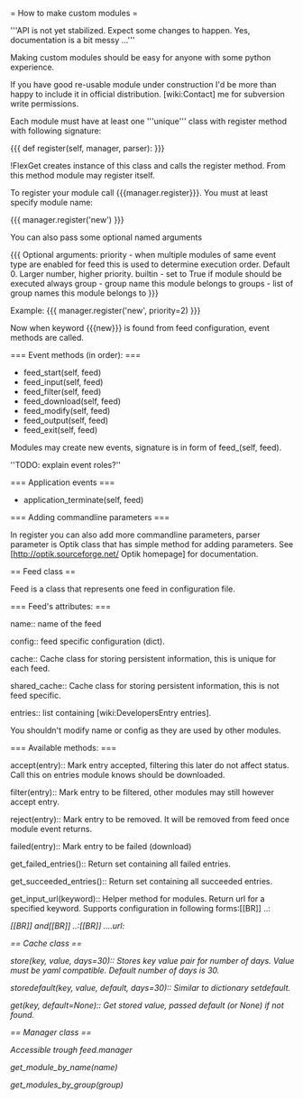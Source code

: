 = How to make custom modules =

'''API is not yet stabilized. Expect some changes to happen. Yes, documentation is a bit messy ...'''

Making custom modules should be easy for anyone with some python experience.

If you have good re-usable module under construction I'd be more than happy to include it in official distribution. [wiki:Contact] me for subversion write permissions.

Each module must have at least one '''unique''' class with register method with following signature:

{{{
def register(self, manager, parser):
}}}

!FlexGet creates instance of this class and calls the register method. From this method module may register itself.

To register your module call {{{manager.register}}}. You must at least specify module name:

{{{
manager.register('new')
}}}

You can also pass some optional named arguments

{{{
Optional arguments:
    priority    - when multiple modules of same event type are enabled for feed
                  this is used to determine execution order. Default 0. Larger number, higher priority.
    builtin     - set to True if module should be executed always
    group       - group name this module belongs to
    groups      - list of group names this module belongs to
}}}

Example:
{{{
  manager.register('new', priority=2)
}}}

Now when keyword {{{new}}} is found from feed configuration, event methods are called.

=== Event methods (in order): ===

 * feed_start(self, feed)
 * feed_input(self, feed)
 * feed_filter(self, feed)
 * feed_download(self, feed)
 * feed_modify(self, feed)
 * feed_output(self, feed)
 * feed_exit(self, feed)

Modules may create new events, signature is in form of feed_<name>(self, feed).

''TODO: explain event roles?''

=== Application events ===

 * application_terminate(self, feed)

=== Adding commandline parameters ===

In register you can also add more commandline parameters, parser parameter is Optik class that has simple method for adding parameters. See [http://optik.sourceforge.net/ Optik homepage] for documentation.

== Feed class ==

Feed is a class that represents one feed in configuration file.

=== Feed's attributes: ===

 name::
  name of the feed

 config::
  feed specific configuration (dict).

 cache::
  Cache class for storing persistent information, this is unique for each feed.

 shared_cache::
  Cache class for storing persistent information, this is not feed specific.

 entries::
  list containing [wiki:DevelopersEntry entries].

You shouldn't modify name or config as they are used by other modules.

=== Available methods: ===

 accept(entry)::
  Mark entry accepted, filtering this later do not affect status. Call this on entries module knows should be downloaded.

 filter(entry)::
  Mark entry to be filtered, other modules may still however accept entry.

 reject(entry)::
  Mark entry to be removed. It will be removed from feed once module event returns.

 failed(entry)::
  Mark entry to be failed (download)

 get_failed_entries()::
  Return set containing all failed entries.

 get_succeeded_entries()::
  Return set containing all succeeded entries.

 get_input_url(keyword)::
  Helper method for modules. Return url for a specified keyword.
  Supports configuration in following forms:[[BR]]
  ..<keyword>: <address>[[BR]]
  and[[BR]]
  ..<keyword>:[[BR]]
  ....url: <address>

== Cache class ==

  store(key, value, days=30)::
    Stores key value pair for number of days. Value must be yaml compatible. Default number of days is 30.

  storedefault(key, value, default, days=30)::
    Similar to dictionary setdefault.

  get(key, default=None)::
    Get stored value, passed default (or None) if not found.


== Manager class ==

  Accessible trough feed.manager

  get_module_by_name(name)

  get_modules_by_group(group)